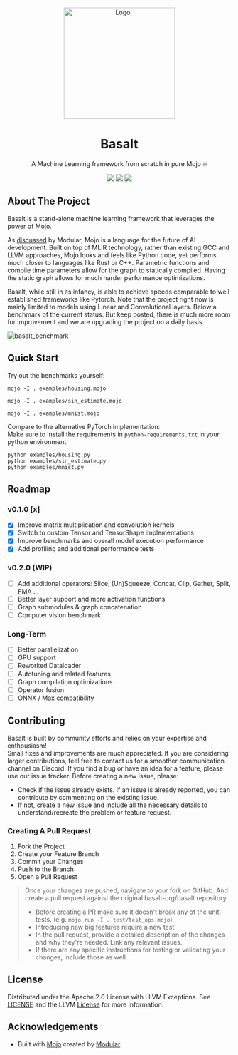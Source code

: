 <br/>
<p align="center">
  <a href="https://github.com/Basalt-Org/Basalt">
    <img src="https://github.com/basalt-org/basalt/assets/46826967/4873806c-ff61-4903-bf3d-874d6acba3e8" alt="Logo" width="250" height="250">
  </a>

  <h1 align="center">Basalt</h1>

  <p align="center">
    A Machine Learning framework from scratch in pure Mojo 🔥
  </p>
</p>

<div align="center">
  <img src="https://img.shields.io/github/contributors/Basalt-Org/Basalt?color=dark-green" />
  <img src="https://img.shields.io/github/issues/Basalt-Org/Basalt?color=dark-green" />
  <img src="https://img.shields.io/github/license/Basalt-Org/Basalt?color=dark-green" />
</div>


## About The Project

Basalt is a stand-alone machine learning framework that leverages the power of Mojo.

As [discussed](https://docs.modular.com/mojo/why-mojo) by Modular, Mojo is a language for the future of AI development. Built on top of MLIR technology, rather than existing GCC and LLVM approaches, Mojo looks and feels like Python code, yet performs much closer to languages like Rust or C++. Parametric functions and compile time parameters allow for the graph to statically compiled. Having the static graph allows for much harder performance optimizations.

Basalt, while still in its infancy, is able to achieve speeds comparable to well established frameworks like Pytorch. Note that the project right now is mainly limited to models using Linear and Convolutional layers. Below a benchmark of the current status. But keep posted, there is much more room for improvement and we are upgrading the project on a daily basis.

![basalt_benchmark](https://github.com/basalt-org/basalt/assets/46826967/83037770-a9e3-440d-bdca-f51af0aebee0)


## Quick Start

Try out the benchmarks yourself:

```
mojo -I . examples/housing.mojo
```
```
mojo -I . examples/sin_estimate.mojo
```
```
mojo -I . examples/mnist.mojo
```

Compare to the alternative PyTorch implementation:  
Make sure to install the requirements in `python-requirements.txt` in your python environment.

```
python examples/housing.py
python examples/sin_estimate.py
python examples/mnist.py
```

## Roadmap

### v0.1.0 [x]
- [x] Improve matrix multiplication and convolution kernels
- [x] Switch to custom Tensor and TensorShape implementations
- [x] Improve benchmarks and overall model execution performance
- [x] Add profiling and additional performance tests

### v0.2.0 (WIP)
- [ ] Add additional operators: Slice, (Un)Squeeze, Concat, Clip, Gather, Split, FMA ...
- [ ] Better layer support and more activation functions
- [ ] Graph submodules & graph concatenation
- [ ] Computer vision benchmark. 

### Long-Term
- [ ] Better parallelization
- [ ] GPU support
- [ ] Reworked Dataloader
- [ ] Autotuning and related features
- [ ] Graph compilation optimizations
- [ ] Operator fusion
- [ ] ONNX / Max compatibility

## Contributing

Basalt is built by community efforts and relies on your expertise and enthousiasm!  
Small fixes and improvements are much appreciated. If you are considering larger contributions, feel free to contact us for a smoother communication channel on Discord. If you find a bug or have an idea for a feature, please use our issue tracker. Before creating a new issue, please:
* Check if the issue already exists. If an issue is already reported, you can contribute by commenting on the existing issue.
* If not, create a new issue and include all the necessary details to understand/recreate the problem or feature request.

### Creating A Pull Request

1. Fork the Project
2. Create your Feature Branch
3. Commit your Changes
4. Push to the Branch
5. Open a Pull Request
> Once your changes are pushed, navigate to your fork on GitHub. And create a pull request against the original basalt-org/basalt repository.
> - Before creating a PR make sure it doesn't break any of the unit-tests. (e.g. `mojo run -I . test/test_ops.mojo`)
> - Introducing new big features require a new test!
> - In the pull request, provide a detailed description of the changes and why they're needed. Link any relevant issues.
> - If there are any specific instructions for testing or validating your changes, include those as well.

## License

Distributed under the Apache 2.0 License with LLVM Exceptions. See [LICENSE](https://github.com/Basalt-Org/Basalt/blob/main/LICENSE) and the LLVM [License](https://llvm.org/LICENSE.txt) for more information.

## Acknowledgements

* Built with [Mojo](https://github.com/modularml/mojo) created by [Modular](https://github.com/modularml)

